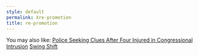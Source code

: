 ```yaml
---
style: default
permalink: Xre-promotion
title: re-promotion
---
```

You may also like:
[Police Seeking Clues After Four Injured in Congressional Intrusion](http://scp-wiki.net/police-seeking-clues-after-four-injured-in-congressional-int)
[Swing Shift](http://scp-wiki.net/swing-shift)
